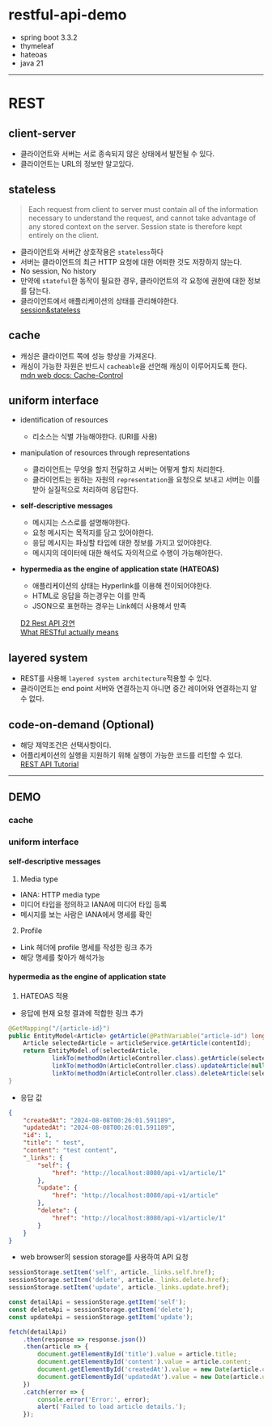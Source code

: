 # restful-api-demo    
* spring boot 3.3.2
* thymeleaf
* hateoas
* java 21
---
# REST
## client-server
* 클라이언트와 서버는 서로 종속되지 않은 상태에서 발전될 수 있다.
* 클라이언트는 URL의 정보만 알고있다.
## stateless
> Each request from client to server must contain all of the information necessary to understand the request, and cannot take advantage of any stored context on the server. Session state is therefore kept entirely on the client.
* 클라이언트와 서버간 상호작용은 `stateless`하다
* 서버는 클라이언트의 최근 HTTP 요청에 대한 어떠한 것도 저장하지 않는다.
* No session, No history
* 만약에 `stateful`한 동작이 필요한 경우, 클라이언트의 각 요청에 권한에 대한 정보를 담는다.
* 클라이언트에서 애플리케이션의 상태를 관리해야한다.   
[session&stateless](https://www.baeldung.com/cs/rest-sessions)
## cache
* 캐싱은 클라이언트 쪽에 성능 향상을 가져온다.
* 캐싱이 가능한 자원은 반드시 `cacheable`을 선언해 캐싱이 이루어지도록 한다.   
[mdn web docs: Cache-Control](https://developer.mozilla.org/en-US/docs/Web/HTTP/Headers/Cache-Control)
## uniform interface
* identification of resources 
	* 리소스는 식별 가능해야한다. (URI를 사용)
* manipulation of resources through representations 
	* 클라이언트는 무엇을 할지 전달하고 서버는 어떻게 할지 처리한다.
	* 클라이언트는 원하는 자원의 `representation`을 요청으로 보내고 서버는 이를 받아 실질적으로 처리하여 응답한다.
* **self-descriptive messages**
	- 메시지는 스스로를 설명해야한다.
	* 요청 메시지는 목적지를 담고 있어야한다.
	* 응답 메시지는 파싱할 타입에 대한 정보를 가지고 있어야한다.
	* 메시지의 데이터에 대한 해석도 자의적으로 수행이 가능해야한다.
* **hypermedia as the engine of application state (HATEOAS)**
	* 애플리케이션의 상태는 Hyperlink를 이용해 전이되어야한다.
	* HTML로 응답을 하는경우는 이를 만족
	* JSON으로 표현하는 경우는 Link헤더 사용해서 만족
   
	[D2 Rest API 강연](https://www.youtube.com/watch?v=RP_f5dMoHFc&t=664s)   
[What RESTful actually means](https://codewords.recurse.com/issues/five/what-restful-actually-means)
## layered system
* REST를 사용해 `layered system architecture`적용할 수 있다.
* 클라이언트는 end point 서버와 연결하는지 아니면 중간 레이어와 연결하는지 알 수 없다.
## code-on-demand (Optional)   
* 해당 제약조건은 선택사항이다.
* 어플리케이션의 실행을 지원하기 위해 실행이 가능한 코드를 리턴할 수 있다.   
[REST API Tutorial](https://restfulapi.net/rest-architectural-constraints/)
---
## DEMO 
### cache
### uniform interface
#### self-descriptive messages
1. Media type
* IANA: HTTP media type
* 미디어 타입을 정의하고 IANA에 미디어 타입 등록
* 메시지를 보는 사람은 IANA에서 명세를 확인
2. Profile
* Link 헤더에 profile 명세를 작성한 링크 추가
* 해당 명세를 찾아가 해석가능

#### hypermedia as the engine of application state
1. HATEOAS 적용
* 응답에 현재 요청 결과에 적합한 링크 추가
``` java
@GetMapping("/{article-id}")
public EntityModel<Article> getArticle(@PathVariable("article-id") long contentId) {
    Article selectedArticle = articleService.getArticle(contentId);
    return EntityModel.of(selectedArticle,
            linkTo(methodOn(ArticleController.class).getArticle(selectedArticle.getId())).withSelfRel(),
            linkTo(methodOn(ArticleController.class).updateArticle(null)).withRel("update"),
            linkTo(methodOn(ArticleController.class).deleteArticle(selectedArticle.getId())).withRel("delete"));
}
```
* 응답 값
``` json
{
    "createdAt": "2024-08-08T00:26:01.591189",
    "updatedAt": "2024-08-08T00:26:01.591189",
    "id": 1,
    "title": " test",
    "content": "test content",
    "_links": {
        "self": {
            "href": "http://localhost:8080/api-v1/article/1"
        },
        "update": {
            "href": "http://localhost:8080/api-v1/article"
        },
        "delete": {
            "href": "http://localhost:8080/api-v1/article/1"
        }
    }
}
```
* web browser의 session storage를 사용하여 API 요청
``` js
sessionStorage.setItem('self', article._links.self.href);
sessionStorage.setItem('delete', article._links.delete.href);
sessionStorage.setItem('update', article._links.update.href);
```
``` js
const detailApi = sessionStorage.getItem('self');
const deleteApi = sessionStorage.getItem('delete');
const updateApi = sessionStorage.getItem('update');

fetch(detailApi)
	.then(response => response.json())
	.then(article => {
	    document.getElementById('title').value = article.title;
	    document.getElementById('content').value = article.content;
	    document.getElementById('createdAt').value = new Date(article.createdAt).toLocaleString();
	    document.getElementById('updatedAt').value = new Date(article.updatedAt).toLocaleString();
	})
	.catch(error => {
	    console.error('Error:', error);
	    alert('Failed to load article details.');
	});
```


    

